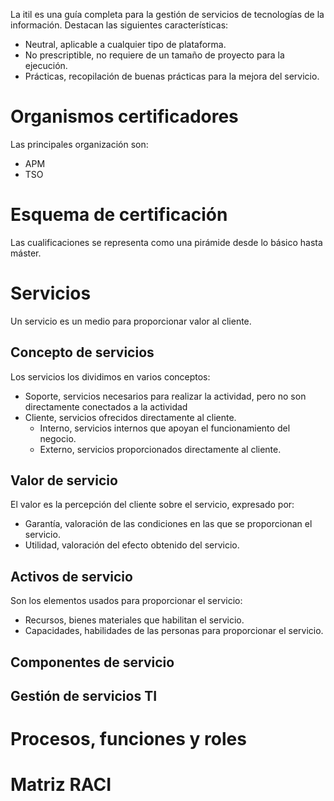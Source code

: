 La itil es una guía completa para la gestión de servicios de tecnologías de la información. Destacan las siguientes características:
- Neutral, aplicable a cualquier tipo de plataforma.
- No prescriptible, no requiere de un tamaño de proyecto para la ejecución.
- Prácticas, recopilación de buenas prácticas para la mejora del servicio.
# Organismos certificadores
Las principales organización son:
- APM
- TSO
# Esquema de certificación
Las cualificaciones se representa como una pirámide desde lo básico hasta máster.
# Servicios
Un servicio es un medio para proporcionar valor al cliente.
## Concepto de servicios
Los servicios los dividimos en varios conceptos:
- Soporte, servicios necesarios para realizar la actividad, pero no son directamente conectados a la actividad
- Cliente, servicios ofrecidos directamente al cliente.
	- Interno, servicios internos que apoyan el funcionamiento del negocio.
	- Externo, servicios proporcionados directamente al cliente.
## Valor de servicio
El valor es la percepción del cliente sobre el servicio, expresado por:
- Garantía, valoración de las condiciones en las que se proporcionan el servicio.
- Utilidad, valoración del efecto obtenido del servicio.
## Activos de servicio
Son los elementos usados para proporcionar el servicio:
- Recursos, bienes materiales que habilitan el servicio.
- Capacidades, habilidades de las personas para proporcionar el servicio.
## Componentes de servicio
## Gestión de servicios TI
# Procesos, funciones y roles
# Matriz RACI